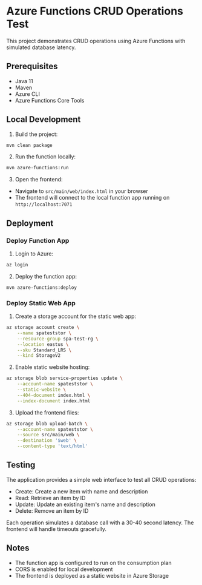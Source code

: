 # Azure Functions CRUD Operations Test

This project demonstrates CRUD operations using Azure Functions with simulated database latency.

## Prerequisites

- Java 11
- Maven
- Azure CLI
- Azure Functions Core Tools

## Local Development

1. Build the project:
```bash
mvn clean package
```

2. Run the function locally:
```bash
mvn azure-functions:run
```

3. Open the frontend:
- Navigate to `src/main/web/index.html` in your browser
- The frontend will connect to the local function app running on `http://localhost:7071`

## Deployment

### Deploy Function App

1. Login to Azure:
```bash
az login
```

2. Deploy the function app:
```bash
mvn azure-functions:deploy
```

### Deploy Static Web App

1. Create a storage account for the static web app:
```bash
az storage account create \
    --name spateststor \
    --resource-group spa-test-rg \
    --location eastus \
    --sku Standard_LRS \
    --kind StorageV2
```

2. Enable static website hosting:
```bash
az storage blob service-properties update \
    --account-name spateststor \
    --static-website \
    --404-document index.html \
    --index-document index.html
```

3. Upload the frontend files:
```bash
az storage blob upload-batch \
    --account-name spateststor \
    --source src/main/web \
    --destination '$web' \
    --content-type 'text/html'
```

## Testing

The application provides a simple web interface to test all CRUD operations:
- Create: Create a new item with name and description
- Read: Retrieve an item by ID
- Update: Update an existing item's name and description
- Delete: Remove an item by ID

Each operation simulates a database call with a 30-40 second latency. The frontend will handle timeouts gracefully.

## Notes

- The function app is configured to run on the consumption plan
- CORS is enabled for local development
- The frontend is deployed as a static website in Azure Storage 
